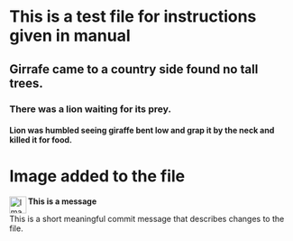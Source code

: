 # This is a test file for instructions given in manual

## Girrafe came to a country side found no tall trees.

### There was a lion waiting for its prey.

#### Lion was humbled seeing giraffe bent low and grap it by the neck and killed it for food.

# Image added to the file
<p><img align="left" src="https://octodex.github.com/images/yaktocat.png" alt="Image of Yaktocat" width="30px"></p>









**This is a message**








This is a short meaningful commit message that describes changes to the file.
